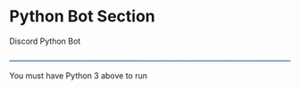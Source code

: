 # Python Bot Section
Discord Python Bot
<!-- Divider Color #3776ab -->
![Divider 1](src/assets/docs/dividers2.png)


You must have Python 3 above to run


